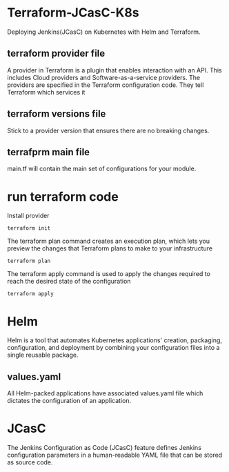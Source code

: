 # Terraform-JCasC-K8s
Deploying Jenkins(JCasC) on Kubernetes with Helm and Terraform.
## terraform provider file
A provider in Terraform is a plugin that enables interaction with an API. This includes Cloud providers and Software-as-a-service providers. The providers are specified in the Terraform configuration code. They tell Terraform which services it 
## terraform versions file
Stick to a provider version that ensures there are no breaking changes.
## terrafprm main file
main.tf will contain the main set of configurations for your module.
# run terraform code
Install provider

```shell
terraform init
```
The terraform plan command creates an execution plan, which lets you preview the changes that Terraform plans to make to your infrastructure

```shell
terraform plan
```
The terraform apply command is used to apply the changes required to reach the desired state of the configuration
```shell
terraform apply
```
# Helm
Helm is a tool that automates Kubernetes applications' creation, packaging, configuration, and deployment by combining your configuration files into a single reusable package.
## values.yaml
All Helm-packed applications have associated values.yaml file which dictates the configuration of an application.
# JCasC
The Jenkins Configuration as Code (JCasC) feature defines Jenkins configuration parameters in a human-readable YAML file that can be stored as source code.
